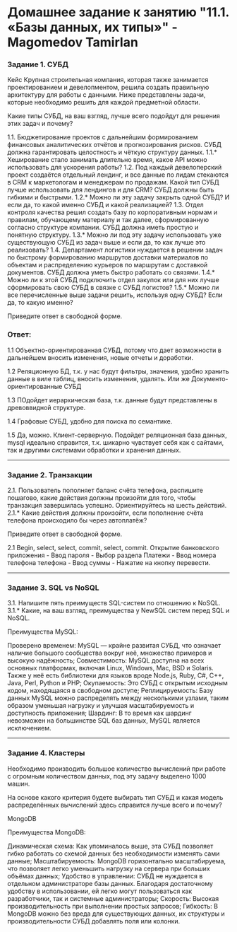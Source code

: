 # Домашнее задание к занятию "11.1. «Базы данных, их типы»" - Magomedov Tamirlan


### Задание 1. СУБД

Кейс
Крупная строительная компания, которая также занимается проектированием и девелопментом, решила создать правильную архитектуру для работы с данными. Ниже представлены задачи, которые необходимо решить для каждой предметной области.

Какие типы СУБД, на ваш взгляд, лучше всего подойдут для решения этих задач и почему?

1.1. Бюджетирование проектов с дальнейшим формированием финансовых аналитических отчётов и прогнозирования рисков. СУБД должна гарантировать целостность и чёткую структуру данных.
1.1.* Хеширование стало занимать длительно время, какое API можно использовать для ускорения работы?
1.2. Под каждый девелоперский проект создаётся отдельный лендинг, и все данные по лидам стекаются в CRM к маркетологам и менеджерам по продажам. Какой тип СУБД лучше использовать для лендингов и для CRM? СУБД должны быть гибкими и быстрыми.
1.2.* Можно ли эту задачу закрыть одной СУБД? И если да, то какой именно СУБД и какой реализацией?
1.3. Отдел контроля качества решил создать базу по корпоративным нормам и правилам, обучающему материалу и так далее, сформированную согласно структуре компании. СУБД должна иметь простую и понятную структуру.
1.3.* Можно ли под эту задачу использовать уже существующую СУБД из задач выше и если да, то как лучше это реализовать?
1.4. Департамент логистики нуждается в решении задач по быстрому формированию маршрутов доставки материалов по объектам и распределению курьеров по маршрутам с доставкой документов. СУБД должна уметь быстро работать со связями.
1.4.* Можно ли к этой СУБД подключить отдел закупок или для них лучше сформировать свою СУБД в связке с СУБД логистов?
1.5.* Можно ли все перечисленные выше задачи решить, используя одну СУБД? Если да, то какую именно?

Приведите ответ в свободной форме.

### Ответ:

1.1 Объектно-ориентированная СУБД, потому что дает возможности в дальнейшем вносить изменения, новые отчеты и доработки.

1.2 Реляционную БД, т.к. у нас будут фильтры, значения, удобно хранить данные в виле таблиц, вносить изменения, удалять. Или же Документо-ориентированные СУБД

1.3 ПОдойдет иерархическая база, т.к. данные будут представлены в древоввидной структуре.

1.4 Графовые СУБД, удобно для поиска по семантике.

1.5 Да, можно. Клиент-серверную. Подойдет реляционная база данных, mysql идеально справится, т.к. шикарно чувствует себя как с сайтами, так и другими системами обработки и хранения данных. 



---

### Задание 2. Транзакции

2.1. Пользователь пополняет баланс счёта телефона, распишите пошагово, какие действия должны произойти для того, чтобы транзакция завершилась успешно. Ориентируйтесь на шесть действий.
2.1.* Какие действия должны произойти, если пополнение счёта телефона происходило бы через автоплатёж?

Приведите ответ в свободной форме.

2.1 Begin, select, select, commit, select, commit. Открытие банковского приложения - Ввод пароля - Выбор раздела Платежи - Ввод номера телефона телефона - Ввод суммы - Нажатие на кнопку перевести. 

---

### Задание 3. SQL vs NoSQL

3.1. Напишите пять преимуществ SQL-систем по отношению к NoSQL.
3.1.* Какие, на ваш взгляд, преимущества у NewSQL систем перед SQL и NoSQL.

Преимущества MySQL:

Проверено временем: MySQL — крайне развитая СУБД, что означает наличие большого сообщества вокруг неё, множество примеров и высокую надёжность;
Совместимость: MySQL доступна на всех основных платформах, включая Linux, Windows, Mac, BSD и Solaris. Также у неё есть библиотеки для языков вроде Node.js, Ruby, C#, C++, Java, Perl, Python и PHP;
Окупаемость: Это СУБД с открытым исходным кодом, находящаяся в свободном доступе;
Реплицируемость: Базу данных MySQL можно распределять между несколькими узлами, таким образом уменьшая нагрузку и улучшая масштабируемость и доступность приложения;
Шардинг: В то время как шардинг невозможен на большинстве SQL баз данных, MySQL является исключением.

---

### Задание 4. Кластеры

Необходимо производить большое количество вычислений при работе с огромным количеством данных, под эту задачу выделено 1000 машин.

На основе какого критерия будете выбирать тип СУБД и какая модель распределённых вычислений здесь справится лучше всего и почему?

MongoDB

Преимущества MongoDB:

Динамическая схема: Как упоминалось выше, эта СУБД позволяет гибко работать со схемой данных без необходимости изменять сами данные;
Масштабируемость: MongoDB горизонтально масштабируема, что позволяет легко уменьшить нагрузку на сервера при больших объёмах данных;
Удобство в управлении: СУБД не нуждается в отдельном администраторе базы данных. Благодаря достаточному удобству в использовании, ей легко могут пользоваться как разработчики, так и системные администраторы;
Скорость: Высокая производительность при выполнении простых запросов;
Гибкость: В MongoDB можно без вреда для существующих данных, их структуры и производительности СУБД добавлять поля или колонки.